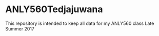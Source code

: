 # ANLY560Tedjajuwana
This repository is intended to keep all data for my ANLY560 class Late Summer 2017
